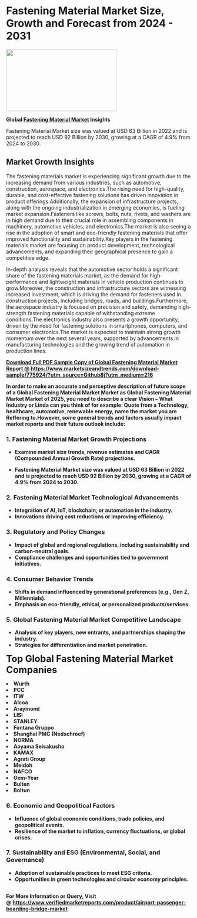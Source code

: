 <H1>Fastening Material Market Size, Growth and Forecast from 2024 - 2031</H1><img class="aligncenter size-medium wp-image-584254" src="https://thirdeyenews.in/wp-content/uploads/2024/09/Global-Market-Research-300x168.jpeg" alt="" width="300" height="168" /><p><strong>Global&nbsp;<a href="https://www.marketsizeandtrends.com/download-sample/775924/?utm_source=Github8j?utm_medium=216">Fastening Material Market</a> Insights</strong></p><p>Fastening Material Market size was valued at USD 63 Billion in 2022 and is projected to reach USD 92 Billion by 2030, growing at a CAGR of 4.9% from 2024 to 2030.</p><p><h2>Market Growth Insights</h2> <p>The fastening materials market is experiencing significant growth due to the increasing demand from various industries, such as automotive, construction, aerospace, and electronics.The rising need for high-quality, durable, and cost-effective fastening solutions has driven innovation in product offerings.Additionally, the expansion of infrastructure projects, along with the ongoing industrialization in emerging economies, is fueling market expansion.Fasteners like screws, bolts, nuts, rivets, and washers are in high demand due to their crucial role in assembling components in machinery, automotive vehicles, and electronics.The market is also seeing a rise in the adoption of smart and eco-friendly fastening materials that offer improved functionality and sustainability.Key players in the fastening materials market are focusing on product development, technological advancements, and expanding their geographical presence to gain a competitive edge.</p> <p><strong><a href="#"></a></strong></p> <p>In-depth analysis reveals that the automotive sector holds a significant share of the fastening materials market, as the demand for high-performance and lightweight materials in vehicle production continues to grow.Moreover, the construction and infrastructure sectors are witnessing increased investment, which is driving the demand for fasteners used in construction projects, including bridges, roads, and buildings.Furthermore, the aerospace industry is focused on precision and safety, demanding high-strength fastening materials capable of withstanding extreme conditions.The electronics industry also presents a growth opportunity, driven by the need for fastening solutions in smartphones, computers, and consumer electronics.The market is expected to maintain strong growth momentum over the next several years, supported by advancements in manufacturing technologies and the growing trend of automation in production lines.</p> <p><strong><a href="#"></p><p><span class=""><strong>Download Full PDF Sample Copy of Global Fastening Material Market Report</strong> @ <a href="https://www.marketsizeandtrends.com/download-sample/775924/?utm_source=Github8j?utm_medium=216" target="_blank">https://www.marketsizeandtrends.com/download-sample/775924/?utm_source=Github8j?utm_medium=216</a></span></p><p>In order to make an accurate and perceptive description of future scope of a Global&nbsp;Fastening Material Market Market as Global&nbsp;Fastening Material Market Market of 2025, you need to describe a clear Vision &ndash; What Industry or Linda can you think of for example: Quote from a Technology, healthcare, automotive, renewable energy, name the market you are Reffering to.However, some general trends and factors usually impact market reports and their future outlook include:</p><h3>1.&nbsp;<strong>Fastening Material Market Growth Projections</strong></h3><ul><li>Examine market size trends, revenue estimates and CAGR (Compounded Annual Growth Rate) projections.</li><li><p>Fastening Material Market size was valued at USD 63 Billion in 2022 and is projected to reach USD 92 Billion by 2030, growing at a CAGR of 4.9% from 2024 to 2030.</p></li></ul><h3>2.&nbsp;<strong>Fastening Material Market Technological Advancements</strong></h3><ul><li>Integration of AI, IoT, blockchain, or automation in the industry.</li><li>Innovations driving cost reductions or improving efficiency.</li></ul><h3>3.&nbsp;<strong>Regulatory and Policy Changes</strong></h3><ul><li>Impact of global and regional regulations, including sustainability and carbon-neutral goals.</li><li>Compliance challenges and opportunities tied to government initiatives.</li></ul><h3>4.&nbsp;<strong>Consumer Behavior Trends</strong></h3><ul><li>Shifts in demand influenced by generational preferences (e.g., Gen Z, Millennials).</li><li>Emphasis on eco-friendly, ethical, or personalized products/services.</li></ul><h3>5.&nbsp;<strong>Global Fastening Material Market Competitive Landscape</strong></h3><ul><li>Analysis of key players, new entrants, and partnerships shaping the industry.</li><li>Strategies for differentiation and market penetration.</li></ul><p data-pm-slice="1 1 []"><span style="color: inherit; font-family: inherit; font-size: 25px;">Top Global Fastening Material Market Companies</span></p><div class="" data-test-id=""><p><li>Wurth</li><li> PCC</li><li> ITW</li><li> Alcoa</li><li> Araymond</li><li> LISI</li><li> STANLEY</li><li> Fontana Gruppo</li><li> Shanghai PMC (Nedschroef)</li><li> NORMA</li><li> Aoyama Seisakusho</li><li> KAMAX</li><li> Agrati Group</li><li> Meidoh</li><li> NAFCO</li><li> Gem-Year</li><li> Bulten</li><li> Boltun</li></p></div><h3>6.&nbsp;<strong>Economic and Geopolitical Factors</strong></h3><ul><li>Influence of global economic conditions, trade policies, and geopolitical events.</li><li>Resilience of the market to inflation, currency fluctuations, or global crises.</li></ul><h3>7.&nbsp;<strong>Sustainability and ESG (Environmental, Social, and Governance)</strong></h3><ul><li>Adoption of sustainable practices to meet ESG criteria.</li><li>Opportunities in green technologies and circular economy principles.</li></ul><h2><strong style="font-size: 14px;">For More Information or Query, Visit @&nbsp;</strong><a style="background-color: #ffffff; font-size: 14px;" href="https://www.marketsizeandtrends.com/report/fastening-material-market/" target="_blank">https://www.verifiedmarketreports.com/product/airport-passenger-boarding-bridge-market</a></h2>